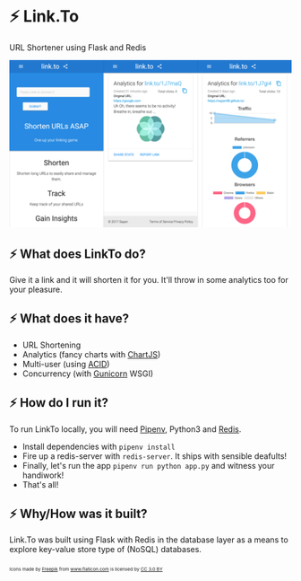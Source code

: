 # :zap: Link.To
URL Shortener using Flask and Redis

![LinkTo Link Shortener](screenshots/showcase.png)

## :zap: What does LinkTo do?
Give it a link and it will shorten it for you. It'll throw in some analytics too for your pleasure.

## :zap: What does it have?
- URL Shortening
- Analytics (fancy charts with [ChartJS](http://www.chartjs.org/))
- Multi-user (using [ACID](https://en.wikipedia.org/wiki/ACID))
- Concurrency (with [Gunicorn](http://docs.gunicorn.org/en/stable/) WSGI)

## :zap: How do I run it?
To run LinkTo locally, you will need [Pipenv](https://github.com/pypa/pipenv), Python3 and [Redis](https://github.com/antirez/redis).

- Install dependencies with `pipenv install`
- Fire up a redis-server with `redis-server`. It ships with sensible deafults!
- Finally, let's run the app `pipenv run python app.py` and witness your handiwork!
- That's all!

## :zap: Why/How was it built?
Link.To was built using Flask with Redis in the database layer as a means to explore key-value store type of (NoSQL) databases.

<sub><sup><sub>Icons made by <a href="http://www.freepik.com" title="Freepik">Freepik</a> from <a href="https://www.flaticon.com/" title="Flaticon">www.flaticon.com</a> is licensed by <a href="http://creativecommons.org/licenses/by/3.0/" title="Creative Commons BY 3.0" target="_blank">CC 3.0 BY</a></sub></sup></sub>
